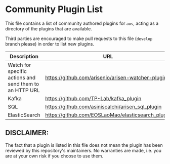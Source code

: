 # Community Plugin List

This file contains a list of community authored plugins for `aos`, acting as a directory of the plugins that are available.

Third parties are encouraged to make pull requests to this file (`develop` branch please) in order to list new plugins.

| Description | URL |
| ----------- | --- |
| Watch for specific actions and send them to an HTTP URL | https://github.com/arisenio/arisen-watcher-plugin |
| Kafka | https://github.com/TP-Lab/kafka_plugin |
| SQL | https://github.com/asiniscalchi/arisen_sql_plugin |
| ElasticSearch | https://github.com/EOSLaoMao/elasticsearch_plugin |

## DISCLAIMER:

The fact that a plugin is listed in this file does not mean the plugin has been reviewed by this repository's maintainers.  No warranties are made, i.e. you are at your own risk if you choose to use them.
